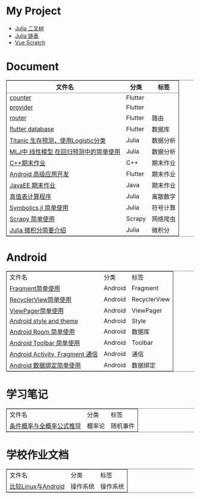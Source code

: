 

# My Project

-   [Julia 二叉树](https://github.com/nesteiner/BinaryTree.jl)
-   [Julia 链表](https://github.com/nesteiner/LinkedList.jl)
-   [Vue Scratch](https://github.com/nesteiner/scratch)


# Document

<table border="2" cellspacing="0" cellpadding="6" rules="groups" frame="hsides">


<colgroup>
<col  class="org-left" />

<col  class="org-left" />

<col  class="org-left" />
</colgroup>
<thead>
<tr>
<th scope="col" class="org-left">文件名</th>
<th scope="col" class="org-left">分类</th>
<th scope="col" class="org-left">标签</th>
</tr>
</thead>

<tbody>
<tr>
<td class="org-left"><a href="./html/counter.html">counter</a></td>
<td class="org-left">Flutter</td>
<td class="org-left">&#xa0;</td>
</tr>


<tr>
<td class="org-left"><a href="./html/provider.html">provider</a></td>
<td class="org-left">Flutter</td>
<td class="org-left">&#xa0;</td>
</tr>


<tr>
<td class="org-left"><a href="./html/router.html">router</a></td>
<td class="org-left">Flutter</td>
<td class="org-left">路由</td>
</tr>


<tr>
<td class="org-left"><a href="./html/flutter_database.html">flutter database</a></td>
<td class="org-left">Flutter</td>
<td class="org-left">数据库</td>
</tr>


<tr>
<td class="org-left"><a href="./html/titanic.html">Titanic 生存预测，使用Logistic分类</a></td>
<td class="org-left">Julia</td>
<td class="org-left">数据分析</td>
</tr>


<tr>
<td class="org-left"><a href="./html/linear_model.html">MLJ中 线性模型 在回归预测中的简单使用</a></td>
<td class="org-left">Julia</td>
<td class="org-left">数据分析</td>
</tr>


<tr>
<td class="org-left"><a href="./html/cppwork.html">C++期末作业</a></td>
<td class="org-left">C++</td>
<td class="org-left">期末作业</td>
</tr>


<tr>
<td class="org-left"><a href="./html/flutter-work.html">Android 高级应用开发</a></td>
<td class="org-left">Flutter</td>
<td class="org-left">期末作业</td>
</tr>


<tr>
<td class="org-left"><a href="./html/javaee.html">JavaEE 期末作业</a></td>
<td class="org-left">Java</td>
<td class="org-left">期末作业</td>
</tr>


<tr>
<td class="org-left"><a href="./html/parse-logic.html">真值表计算程序</a></td>
<td class="org-left">Julia</td>
<td class="org-left">离散数学</td>
</tr>


<tr>
<td class="org-left"><a href="./html/symbolics.html">Symbolics.jl 简单使用</a></td>
<td class="org-left">Julia</td>
<td class="org-left">符号计算</td>
</tr>


<tr>
<td class="org-left"><a href="./html/scrapy-spider.html">Scrapy 简单使用</a></td>
<td class="org-left">Scrapy</td>
<td class="org-left">网络爬虫</td>
</tr>


<tr>
<td class="org-left"><a href="./html/julia-calculus.html">Julia 微积分简要介绍</a></td>
<td class="org-left">Julia</td>
<td class="org-left">微积分</td>
</tr>
</tbody>
</table>


# Android

<table border="2" cellspacing="0" cellpadding="6" rules="groups" frame="hsides">


<colgroup>
<col  class="org-left" />

<col  class="org-left" />

<col  class="org-left" />
</colgroup>
<tbody>
<tr>
<td class="org-left">文件名</td>
<td class="org-left">分类</td>
<td class="org-left">标签</td>
</tr>


<tr>
<td class="org-left"><a href="./html/fragment.html">Fragment简单使用</a></td>
<td class="org-left">Android</td>
<td class="org-left">Fragment</td>
</tr>


<tr>
<td class="org-left"><a href="./html/recycler-view.html">RecyclerView简单使用</a></td>
<td class="org-left">Android</td>
<td class="org-left">RecyclerView</td>
</tr>


<tr>
<td class="org-left"><a href="./html/viewpager.html">ViewPager简单使用</a></td>
<td class="org-left">Android</td>
<td class="org-left">ViewPager</td>
</tr>


<tr>
<td class="org-left"><a href="./html/android-theme.html">Android style and theme</a></td>
<td class="org-left">Android</td>
<td class="org-left">Style</td>
</tr>


<tr>
<td class="org-left"><a href="./html/android-room.html">Android Room 简单使用</a></td>
<td class="org-left">Android</td>
<td class="org-left">数据库</td>
</tr>


<tr>
<td class="org-left"><a href="./html/android-toolbar.html">Android Toolbar 简单使用</a></td>
<td class="org-left">Android</td>
<td class="org-left">Toolbar</td>
</tr>


<tr>
<td class="org-left"><a href="./html/android-communication.html">Android Activity, Fragment 通信</a></td>
<td class="org-left">Android</td>
<td class="org-left">通信</td>
</tr>


<tr>
<td class="org-left"><a href="./html/android-databinding.html">Android 数据绑定简单使用</a></td>
<td class="org-left">Android</td>
<td class="org-left">数据绑定</td>
</tr>
</tbody>
</table>


# 学习笔记

<table border="2" cellspacing="0" cellpadding="6" rules="groups" frame="hsides">


<colgroup>
<col  class="org-left" />

<col  class="org-left" />

<col  class="org-left" />
</colgroup>
<tbody>
<tr>
<td class="org-left">文件名</td>
<td class="org-left">分类</td>
<td class="org-left">标签</td>
</tr>


<tr>
<td class="org-left"><a href="./html/random-event.html">条件概率与全概率公式推导</a></td>
<td class="org-left">概率论</td>
<td class="org-left">随机事件</td>
</tr>
</tbody>
</table>


# 学校作业文档

<table border="2" cellspacing="0" cellpadding="6" rules="groups" frame="hsides">


<colgroup>
<col  class="org-left" />

<col  class="org-left" />

<col  class="org-left" />
</colgroup>
<tbody>
<tr>
<td class="org-left">文件名</td>
<td class="org-left">分类</td>
<td class="org-left">标签</td>
</tr>


<tr>
<td class="org-left"><a href="./html/operating-system.html">比较Linux与Android</a></td>
<td class="org-left">操作系统</td>
<td class="org-left">操作系统</td>
</tr>
</tbody>
</table>

